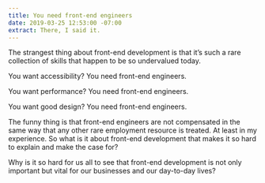 ```yaml
---
title: You need front-end engineers
date: 2019-03-25 12:53:00 -07:00
extract: There, I said it.
---
```


The strangest thing about front-end development is that it’s such a rare collection of skills that happen to be so undervalued today.

You want accessibility? You need front-end engineers.

You want performance? You need front-end engineers.

You want good design? You need front-end engineers.

The funny thing is that front-end engineers are not compensated in the same way that any other rare employment resource is treated. At least in my experience. So what is it about front-end development that makes it so hard to explain and make the case for? 

Why is it so hard for us all to see that front-end development is not only important but vital for our businesses and our day-to-day lives?